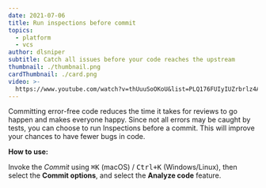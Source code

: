 ```yaml
---
date: 2021-07-06
title: Run inspections before commit
topics:
  - platform
  - vcs
author: dlsniper
subtitle: Catch all issues before your code reaches the upstream
thumbnail: ./thumbnail.png
cardThumbnail: ./card.png
video: >-
  https://www.youtube.com/watch?v=thUuuSoOKoU&list=PLQ176FUIyIUZrbrlz4AY1V8VzBJKZyVlW&index=111
---
```


Committing error-free code reduces the time it takes for reviews to go happen and makes everyone happy. Since not all errors may be caught by tests, you can choose to run Inspections before a commit. This will improve your chances to have fewer bugs in code.

**How to use:**

Invoke the _Commit_ using <kbd>⌘K</kbd> (macOS) / <kbd>Ctrl+K</kbd> (Windows/Linux), then select the **Commit options**, and select the **Analyze code** feature.

